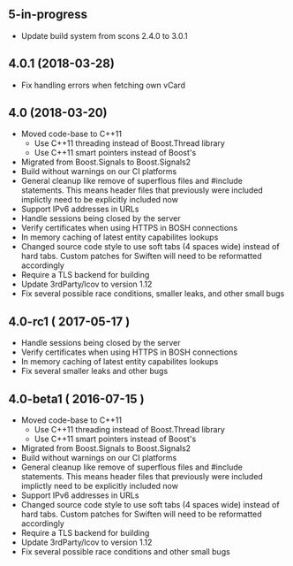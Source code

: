 5-in-progress
-------------
- Update build system from scons 2.4.0 to 3.0.1

4.0.1 (2018-03-28)
------------------
- Fix handling errors when fetching own vCard

4.0 (2018-03-20)
----------------
- Moved code-base to C++11
    - Use C++11 threading instead of Boost.Thread library
    - Use C++11 smart pointers instead of Boost's
- Migrated from Boost.Signals to Boost.Signals2
- Build without warnings on our CI platforms
- General cleanup like remove of superflous files and #include statements. This means header files that previously were included implictly need to be explicitly included now
- Support IPv6 addresses in URLs
- Handle sessions being closed by the server
- Verify certificates when using HTTPS in BOSH connections
- In memory caching of latest entity capabilites lookups
- Changed source code style to use soft tabs (4 spaces wide) instead of hard tabs. Custom patches for Swiften will need to be reformatted accordingly
- Require a TLS backend for building
- Update 3rdParty/lcov to version 1.12
- Fix several possible race conditions, smaller leaks, and other small bugs

4.0-rc1 ( 2017-05-17 )
----------------------
- Handle sessions being closed by the server
- Verify certificates when using HTTPS in BOSH connections
- In memory caching of latest entity capabilites lookups
- Fix several smaller leaks and other bugs

4.0-beta1 ( 2016-07-15 )
------------------------
- Moved code-base to C++11
    - Use C++11 threading instead of Boost.Thread library
    - Use C++11 smart pointers instead of Boost's
- Migrated from Boost.Signals to Boost.Signals2
- Build without warnings on our CI platforms
- General cleanup like remove of superflous files and #include statements. This means header files that previously were included implictly need to be explicitly included now
- Support IPv6 addresses in URLs
- Changed source code style to use soft tabs (4 spaces wide) instead of hard tabs. Custom patches for Swiften will need to be reformatted accordingly
- Require a TLS backend for building
- Update 3rdParty/lcov to version 1.12
- Fix several possible race conditions and other small bugs